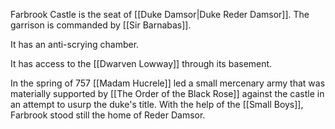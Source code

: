 Farbrook Castle is the seat of [[Duke Damsor|Duke Reder Damsor]]. The garrison is commanded by [[Sir Barnabas]]. 

It has an anti-scrying chamber.

It has access to the [[Dwarven Lowway]] through its basement. 

In the spring of 757 [[Madam Hucrele]] led a small mercenary army that was materially supported by [[The Order of the Black Rose]] against the castle in an attempt to usurp the duke's title. With the help of the [[Small Boys]], Farbrook stood still the home of Reder Damsor. 